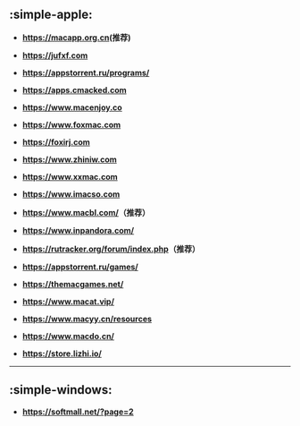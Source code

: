 ## <b> :simple-apple:

-  <https://macapp.org.cn>(推荐)

- <https://jufxf.com>
- <https://appstorrent.ru/programs/>
- <https://apps.cmacked.com>
- <https://www.macenjoy.co>
- <https://www.foxmac.com>
- <https://foxirj.com>
- <https://www.zhiniw.com>
- <https://www.xxmac.com>
- <https://www.imacso.com>
- <https://www.macbl.com/>（推荐）
- <https://www.inpandora.com/>
- <https://rutracker.org/forum/index.php>（推荐）
- <https://appstorrent.ru/games/> 
- <https://themacgames.net/>
- <https://www.macat.vip/>
- <https://www.macyy.cn/resources>
- <https://www.macdo.cn/>
- <https://store.lizhi.io/>
***  
## :simple-windows:
 
- <https://softmall.net/?page=2>